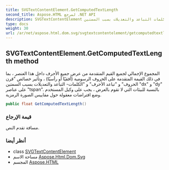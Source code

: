 ```yaml
---
title: SVGTextContentElement.GetComputedTextLength
second_title: Aspose.HTML لمرجع .NET API
description: SVGTextContentElement طريقة. المجموع الإجمالي لجميع القيم المتقدمة من عرض جميع الأحرف داخل هذا العنصر  بما في ذلك القيمة المتقدمة على الحروف الرسومية أفقيًا أو رأسيًا  وتأثير خصائص قرن الحروف و تباعد الأحرف و الكلمات التباعد والتعديلات بسبب السمتين dx و dy على عناصر tspan. بالنسبة للبيئات التي لا تقوم بالعرض  يجب على وكيل المستخدم وضع افتراضات معقولة حول مقاييس الصورة الرمزية.
type: docs
weight: 30
url: /ar/net/aspose.html.dom.svg/svgtextcontentelement/getcomputedtextlength/
---
```

## SVGTextContentElement.GetComputedTextLength method

المجموع الإجمالي لجميع القيم المتقدمة من عرض جميع الأحرف داخل هذا العنصر ، بما في ذلك القيمة المتقدمة على الحروف الرسومية (أفقيًا أو رأسيًا) ، وتأثير خصائص "قرن الحروف" و "تباعد الأحرف" و "الكلمات- التباعد والتعديلات بسبب السمتين "dx" و "dy" على عناصر "tspan". بالنسبة للبيئات التي لا تقوم بالعرض ، يجب على وكيل المستخدم وضع افتراضات معقولة حول مقاييس الصورة الرمزية.

```csharp
public float GetComputedTextLength()
```

### قيمة الإرجاع

مسافة تقدم النص.

### أنظر أيضا

* class [SVGTextContentElement](../)
* مساحة الاسم [Aspose.Html.Dom.Svg](../../svgtextcontentelement/)
* المجسم [Aspose.HTML](../../../)


